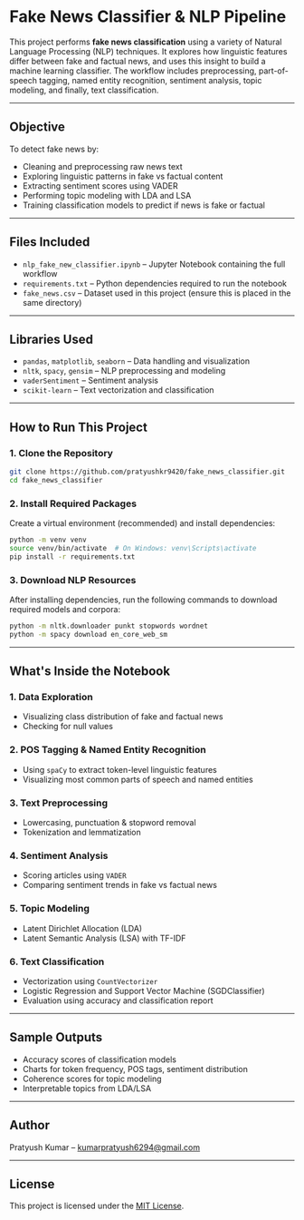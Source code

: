 # Fake News Classifier & NLP Pipeline

This project performs **fake news classification** using a variety of Natural Language Processing (NLP) techniques. It explores how linguistic features differ between fake and factual news, and uses this insight to build a machine learning classifier. The workflow includes preprocessing, part-of-speech tagging, named entity recognition, sentiment analysis, topic modeling, and finally, text classification.

---

## Objective

To detect fake news by:

- Cleaning and preprocessing raw news text
- Exploring linguistic patterns in fake vs factual content
- Extracting sentiment scores using VADER
- Performing topic modeling with LDA and LSA
- Training classification models to predict if news is fake or factual

---

## Files Included

- `nlp_fake_new_classifier.ipynb` – Jupyter Notebook containing the full workflow
- `requirements.txt` – Python dependencies required to run the notebook
- `fake_news.csv` – Dataset used in this project (ensure this is placed in the same directory)

---

## Libraries Used

- `pandas`, `matplotlib`, `seaborn` – Data handling and visualization
- `nltk`, `spacy`, `gensim` – NLP preprocessing and modeling
- `vaderSentiment` – Sentiment analysis
- `scikit-learn` – Text vectorization and classification

---

## How to Run This Project

### 1. Clone the Repository

```bash
git clone https://github.com/pratyushkr9420/fake_news_classifier.git
cd fake_news_classifier
```

### 2. Install Required Packages

Create a virtual environment (recommended) and install dependencies:

```bash
python -m venv venv
source venv/bin/activate  # On Windows: venv\Scripts\activate
pip install -r requirements.txt
```

### 3. Download NLP Resources

After installing dependencies, run the following commands to download required models and corpora:

```bash
python -m nltk.downloader punkt stopwords wordnet
python -m spacy download en_core_web_sm
```

---

## What's Inside the Notebook

### 1. Data Exploration

- Visualizing class distribution of fake and factual news
- Checking for null values

### 2. POS Tagging & Named Entity Recognition

- Using `spaCy` to extract token-level linguistic features
- Visualizing most common parts of speech and named entities

### 3. Text Preprocessing

- Lowercasing, punctuation & stopword removal
- Tokenization and lemmatization

### 4. Sentiment Analysis

- Scoring articles using `VADER`
- Comparing sentiment trends in fake vs factual news

### 5. Topic Modeling

- Latent Dirichlet Allocation (LDA)
- Latent Semantic Analysis (LSA) with TF-IDF

### 6. Text Classification

- Vectorization using `CountVectorizer`
- Logistic Regression and Support Vector Machine (SGDClassifier)
- Evaluation using accuracy and classification report

---

## Sample Outputs

- Accuracy scores of classification models
- Charts for token frequency, POS tags, sentiment distribution
- Coherence scores for topic modeling
- Interpretable topics from LDA/LSA

---

## Author

Pratyush Kumar – [kumarpratyush6294@gmail.com](mailto:your.email@example.com)

---

## License

This project is licensed under the [MIT License](LICENSE).
